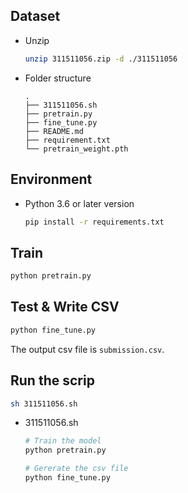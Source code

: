 ## Dataset
- Unzip
    ```sh
    unzip 311511056.zip -d ./311511056
    ```
- Folder structure
    ```
    .
    ├── 311511056.sh
    ├── pretrain.py
    ├── fine_tune.py
    ├── README.md
    ├── requirement.txt
    └── pretrain_weight.pth
    ```

## Environment
- Python 3.6 or later version
    ```sh
    pip install -r requirements.txt
    ```

## Train
```sh
python pretrain.py
```

## Test & Write CSV
```sh
python fine_tune.py
```
The output csv file is `submission.csv`.

## Run the scrip
```sh
sh 311511056.sh
```
* 311511056.sh
    ```sh
    # Train the model
    python pretrain.py

    # Gererate the csv file
    python fine_tune.py
    ```